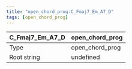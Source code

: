 ```yaml
---
title: "open_chord_prog:C_Fmaj7_Em_A7_D"
tags: [open_chord_prog]
---
```


|C_Fmaj7_Em_A7_D|open_chord_prog|
|---|---|
|Type|open_chord_prog|
|Root string|undefined|

